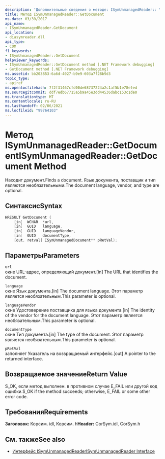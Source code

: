 ```yaml
---
description: 'Дополнительные сведения о методе: ISymUnmanagedReader:: \ Document'
title: Метод ISymUnmanagedReader::GetDocument
ms.date: 03/30/2017
api_name:
- ISymUnmanagedReader.GetDocument
api_location:
- diasymreader.dll
api_type:
- COM
f1_keywords:
- ISymUnmanagedReader::GetDocument
helpviewer_keywords:
- ISymUnmanagedReader::GetDocument method [.NET Framework debugging]
- GetDocument method [.NET Framework debugging]
ms.assetid: bb203853-6a6d-4027-b9e9-603a7f28b9d3
topic_type:
- apiref
ms.openlocfilehash: 7f2f31467cfd00de68737224a2c1af5b1e78efed
ms.sourcegitcommit: ddf7edb67715a5b9a45e3dd44536dabc153c1de0
ms.translationtype: MT
ms.contentlocale: ru-RU
ms.lasthandoff: 02/06/2021
ms.locfileid: "99764103"
---
```

# <a name="isymunmanagedreadergetdocument-method"></a><span data-ttu-id="ab04c-103">Метод ISymUnmanagedReader::GetDocument</span><span class="sxs-lookup"><span data-stu-id="ab04c-103">ISymUnmanagedReader::GetDocument Method</span></span>

<span data-ttu-id="ab04c-104">Находит документ.</span><span class="sxs-lookup"><span data-stu-id="ab04c-104">Finds a document.</span></span> <span data-ttu-id="ab04c-105">Язык документа, поставщик и тип являются необязательными.</span><span class="sxs-lookup"><span data-stu-id="ab04c-105">The document language, vendor, and type are optional.</span></span>  
  
## <a name="syntax"></a><span data-ttu-id="ab04c-106">Синтаксис</span><span class="sxs-lookup"><span data-stu-id="ab04c-106">Syntax</span></span>  
  
```cpp  
HRESULT GetDocument (  
    [in]  WCHAR  *url,  
    [in]  GUID   language,  
    [in]  GUID   languageVendor,  
    [in]  GUID   documentType,  
    [out, retval] ISymUnmanagedDocument** pRetVal);  
```  
  
## <a name="parameters"></a><span data-ttu-id="ab04c-107">Параметры</span><span class="sxs-lookup"><span data-stu-id="ab04c-107">Parameters</span></span>  

 `url`  
 <span data-ttu-id="ab04c-108">окне URL-адрес, определяющий документ.</span><span class="sxs-lookup"><span data-stu-id="ab04c-108">[in] The URL that identifies the document.</span></span>  
  
 `language`  
 <span data-ttu-id="ab04c-109">окне Язык документа.</span><span class="sxs-lookup"><span data-stu-id="ab04c-109">[in] The document language.</span></span> <span data-ttu-id="ab04c-110">Этот параметр является необязательным.</span><span class="sxs-lookup"><span data-stu-id="ab04c-110">This parameter is optional.</span></span>  
  
 `languageVendor`  
 <span data-ttu-id="ab04c-111">окне Удостоверение поставщика для языка документа.</span><span class="sxs-lookup"><span data-stu-id="ab04c-111">[in] The identity of the vendor for the document language.</span></span> <span data-ttu-id="ab04c-112">Этот параметр является необязательным.</span><span class="sxs-lookup"><span data-stu-id="ab04c-112">This parameter is optional.</span></span>  
  
 `documentType`  
 <span data-ttu-id="ab04c-113">окне Тип документа.</span><span class="sxs-lookup"><span data-stu-id="ab04c-113">[in] The type of the document.</span></span> <span data-ttu-id="ab04c-114">Этот параметр является необязательным.</span><span class="sxs-lookup"><span data-stu-id="ab04c-114">This parameter is optional.</span></span>  
  
 `pRetVal`  
 <span data-ttu-id="ab04c-115">заполняет Указатель на возвращаемый интерфейс.</span><span class="sxs-lookup"><span data-stu-id="ab04c-115">[out] A pointer to the returned interface.</span></span>  
  
## <a name="return-value"></a><span data-ttu-id="ab04c-116">Возвращаемое значение</span><span class="sxs-lookup"><span data-stu-id="ab04c-116">Return Value</span></span>  

 <span data-ttu-id="ab04c-117">S_OK, если метод выполнен. в противном случае E_FAIL или другой код ошибки.</span><span class="sxs-lookup"><span data-stu-id="ab04c-117">S_OK if the method succeeds; otherwise, E_FAIL or some other error code.</span></span>  
  
## <a name="requirements"></a><span data-ttu-id="ab04c-118">Требования</span><span class="sxs-lookup"><span data-stu-id="ab04c-118">Requirements</span></span>  

 <span data-ttu-id="ab04c-119">**Заголовок:** Корсим. idl, Корсим. h</span><span class="sxs-lookup"><span data-stu-id="ab04c-119">**Header:** CorSym.idl, CorSym.h</span></span>  
  
## <a name="see-also"></a><span data-ttu-id="ab04c-120">См. также</span><span class="sxs-lookup"><span data-stu-id="ab04c-120">See also</span></span>

- [<span data-ttu-id="ab04c-121">Интерфейс ISymUnmanagedReader</span><span class="sxs-lookup"><span data-stu-id="ab04c-121">ISymUnmanagedReader Interface</span></span>](isymunmanagedreader-interface.md)
